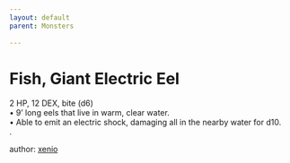```yaml
---
layout: default
parent: Monsters 
   
--- 
```

# Fish, Giant Electric Eel
2 HP, 12 DEX, bite (d6)  
• 9’ long eels that live in warm, clear water.  
• Able to emit an electric shock, damaging all in the nearby water for d10.  
.  




author: [xenio](https://xenioinabottle.blogspot.com/2021/02/classic-monsters-for-cairnito-part-1.html) 


